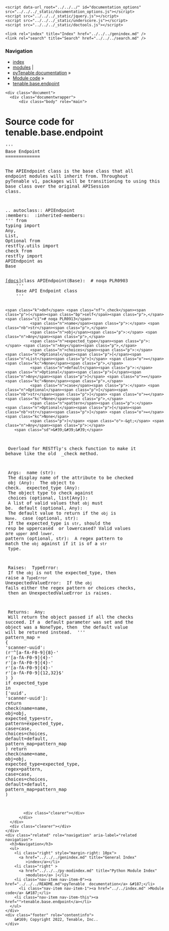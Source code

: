 
<!DOCTYPE html>

<html lang="en">
  <head>
    <meta charset="utf-8" />
    <meta name="viewport" content="width=device-width, initial-scale=1.0" />
    <title>tenable.base.endpoint &#8212; pyTenable  documentation</title>
    <link rel="stylesheet" type="text/css" href="../../../_static/pygments.css" />
    <link rel="stylesheet" type="text/css" href="../../../_static/classic.css" />
    <link rel="stylesheet" type="text/css" href="../../../_static/custom.css" />
    
    <script data-url_root="../../../" id="documentation_options" src="../../../_static/documentation_options.js"></script>
    <script src="../../../_static/jquery.js"></script>
    <script src="../../../_static/underscore.js"></script>
    <script src="../../../_static/doctools.js"></script>
    
    <link rel="index" title="Index" href="../../../genindex.md" />
    <link rel="search" title="Search" href="../../../search.md" /> 
  </head><body>
    <div class="related" role="navigation" aria-label="related navigation">
      <h3>Navigation</h3>
      <ul>
        <li class="right" style="margin-right: 10px">
          <a href="../../../genindex.md" title="General Index"
             accesskey="I">index</a></li>
        <li class="right" >
          <a href="../../../py-modindex.md" title="Python Module Index"
             >modules</a> |</li>
        <li class="nav-item nav-item-0"><a href="../../../README.md">pyTenable  documentation</a> &#187;</li>
          <li class="nav-item nav-item-1"><a href="../../index.md" accesskey="U">Module code</a> &#187;</li>
        <li class="nav-item nav-item-this"><a href="">tenable.base.endpoint</a></li> 
      </ul>
    </div>  

    <div class="document">
      <div class="documentwrapper">
          <div class="body" role="main">
            
  <h1>Source code for tenable.base.endpoint</h1><div class="highlight"><pre>
<span></span><span class="sd">&#39;&#39;&#39;</span>
<span class="sd">Base Endpoint</span>
<span class="sd">=============</span>

<span class="sd">The APIEndpoint class is the base class that all endpoint modules will inherit</span>
<span class="sd">from.  Throughout pyTenable v1, packages will be transitioning to using this</span>
<span class="sd">base class over the original APISession class.</span>

<span class="sd">.. autoclass:: APIEndpoint</span>
<span class="sd">    :members:</span>
<span class="sd">    :inherited-members:</span>
<span class="sd">&#39;&#39;&#39;</span>
<span class="kn">from</span> <span class="nn">typing</span> <span class="kn">import</span> <span class="n">Any</span><span class="p">,</span> <span class="n">List</span><span class="p">,</span> <span class="n">Optional</span>
<span class="kn">from</span> <span class="nn">restfly.utils</span> <span class="kn">import</span> <span class="n">check</span>
<span class="kn">from</span> <span class="nn">restfly</span> <span class="kn">import</span> <span class="n">APIEndpoint</span> <span class="k">as</span> <span class="n">Base</span>


<div class="viewcode-block" id="APIEndpoint"><a class="viewcode-back" href="../../../tenable.base.md#tenable.base.endpoint.APIEndpoint">[docs]</a><span class="k">class</span> <span class="nc">APIEndpoint</span><span class="p">(</span><span class="n">Base</span><span class="p">):</span>  <span class="c1"># noqa PLR0903</span>
    <span class="sd">&#39;&#39;&#39;</span>
<span class="sd">    Base API Endpoint class</span>
<span class="sd">    &#39;&#39;&#39;</span>

    <span class="k">def</span> <span class="nf">_check</span><span class="p">(</span><span class="bp">self</span><span class="p">,</span>  <span class="c1"># noqa PLR0913</span>
               <span class="n">name</span><span class="p">:</span> <span class="nb">str</span><span class="p">,</span>
               <span class="n">obj</span><span class="p">:</span> <span class="n">Any</span><span class="p">,</span>
               <span class="n">expected_type</span><span class="p">:</span> <span class="n">Any</span><span class="p">,</span>
               <span class="n">choices</span><span class="p">:</span> <span class="n">Optional</span><span class="p">[</span><span class="n">List</span><span class="p">]</span> <span class="o">=</span> <span class="kc">None</span><span class="p">,</span>
               <span class="n">default</span><span class="p">:</span> <span class="n">Optional</span><span class="p">[</span><span class="n">Any</span><span class="p">]</span> <span class="o">=</span> <span class="kc">None</span><span class="p">,</span>
               <span class="n">case</span><span class="p">:</span> <span class="n">Optional</span><span class="p">[</span><span class="nb">str</span><span class="p">]</span> <span class="o">=</span> <span class="kc">None</span><span class="p">,</span>
               <span class="n">pattern</span><span class="p">:</span> <span class="n">Optional</span><span class="p">[</span><span class="nb">str</span><span class="p">]</span> <span class="o">=</span> <span class="kc">None</span>
               <span class="p">)</span> <span class="o">-&gt;</span> <span class="n">Any</span><span class="p">:</span>
        <span class="sd">&#39;&#39;&#39;</span>
<span class="sd">        Overload for RESTfly&#39;s check function to make it behave like the old</span>
<span class="sd">        _check method.</span>

<span class="sd">        Args:</span>
<span class="sd">            name (str):</span>
<span class="sd">                The display name of the attribute to be checked</span>
<span class="sd">            obj (Any):</span>
<span class="sd">                The object to check.</span>
<span class="sd">            expected_type (Any):</span>
<span class="sd">                The object type to check against</span>
<span class="sd">            choices (optional, list[Any]):</span>
<span class="sd">                A list of valid values that `obj` must be.</span>
<span class="sd">            default (optional, Any):</span>
<span class="sd">                The default value to return if the `obj` is `None`.</span>
<span class="sd">            case (optional, str):</span>
<span class="sd">                If the expected_type is `str`, should the resp be uppercased</span>
<span class="sd">                or lowercased?  Valid values are `upper` and `lower`.</span>
<span class="sd">            pattern (optional, str):</span>
<span class="sd">                A regex pattern to match the `obj` against if it is of a `str`</span>
<span class="sd">                type.</span>

<span class="sd">        Raises:</span>
<span class="sd">            TypeError:</span>
<span class="sd">                If the `obj` is not the expected_type, then raise a `TypeError`</span>
<span class="sd">            UnexpectedValueError:</span>
<span class="sd">                If the `obj` fails either the regex pattern or choices checks,</span>
<span class="sd">                then an UnexpectedValueError is raises.</span>

<span class="sd">        Returns:</span>
<span class="sd">            Any:</span>
<span class="sd">                Will return the object passed if all the checks succeed.  If a</span>
<span class="sd">                default parameter was set and the object was a NoneType, then</span>
<span class="sd">                the default value will be returned instead.</span>
<span class="sd">        &#39;&#39;&#39;</span>
        <span class="n">pattern_map</span> <span class="o">=</span> <span class="p">{</span>
            <span class="s1">&#39;scanner-uuid&#39;</span><span class="p">:</span> <span class="p">(</span><span class="sa">r</span><span class="s1">&#39;^[a-fA-F0-9]</span><span class="si">{8}</span><span class="s1">-&#39;</span>
                             <span class="sa">r</span><span class="s1">&#39;[a-fA-F0-9]</span><span class="si">{4}</span><span class="s1">-&#39;</span>
                             <span class="sa">r</span><span class="s1">&#39;[a-fA-F0-9]</span><span class="si">{4}</span><span class="s1">-&#39;</span>
                             <span class="sa">r</span><span class="s1">&#39;[a-fA-F0-9]</span><span class="si">{4}</span><span class="s1">-&#39;</span>
                             <span class="sa">r</span><span class="s1">&#39;[a-fA-F0-9]{12,32}$&#39;</span>
                             <span class="p">)</span>
        <span class="p">}</span>
        <span class="k">if</span> <span class="n">expected_type</span> <span class="ow">in</span> <span class="p">[</span><span class="s1">&#39;uuid&#39;</span><span class="p">,</span> <span class="s1">&#39;scanner-uuid&#39;</span><span class="p">]:</span>
            <span class="k">return</span> <span class="n">check</span><span class="p">(</span><span class="n">name</span><span class="o">=</span><span class="n">name</span><span class="p">,</span>
                         <span class="n">obj</span><span class="o">=</span><span class="n">obj</span><span class="p">,</span>
                         <span class="n">expected_type</span><span class="o">=</span><span class="nb">str</span><span class="p">,</span>
                         <span class="n">pattern</span><span class="o">=</span><span class="n">expected_type</span><span class="p">,</span>
                         <span class="n">case</span><span class="o">=</span><span class="n">case</span><span class="p">,</span>
                         <span class="n">choices</span><span class="o">=</span><span class="n">choices</span><span class="p">,</span>
                         <span class="n">default</span><span class="o">=</span><span class="n">default</span><span class="p">,</span>
                         <span class="n">pattern_map</span><span class="o">=</span><span class="n">pattern_map</span>
                         <span class="p">)</span>
        <span class="k">return</span> <span class="n">check</span><span class="p">(</span><span class="n">name</span><span class="o">=</span><span class="n">name</span><span class="p">,</span>
                     <span class="n">obj</span><span class="o">=</span><span class="n">obj</span><span class="p">,</span>
                     <span class="n">expected_type</span><span class="o">=</span><span class="n">expected_type</span><span class="p">,</span>
                     <span class="n">regex</span><span class="o">=</span><span class="n">pattern</span><span class="p">,</span>
                     <span class="n">case</span><span class="o">=</span><span class="n">case</span><span class="p">,</span>
                     <span class="n">choices</span><span class="o">=</span><span class="n">choices</span><span class="p">,</span>
                     <span class="n">default</span><span class="o">=</span><span class="n">default</span><span class="p">,</span>
                     <span class="n">pattern_map</span><span class="o">=</span><span class="n">pattern_map</span>
                     <span class="p">)</span></div>
</pre></div>

            <div class="clearer"></div>
          </div>
      </div>
      <div class="clearer"></div>
    </div>
    <div class="related" role="navigation" aria-label="related navigation">
      <h3>Navigation</h3>
      <ul>
        <li class="right" style="margin-right: 10px">
          <a href="../../../genindex.md" title="General Index"
             >index</a></li>
        <li class="right" >
          <a href="../../../py-modindex.md" title="Python Module Index"
             >modules</a> |</li>
        <li class="nav-item nav-item-0"><a href="../../../README.md">pyTenable  documentation</a> &#187;</li>
          <li class="nav-item nav-item-1"><a href="../../index.md" >Module code</a> &#187;</li>
        <li class="nav-item nav-item-this"><a href="">tenable.base.endpoint</a></li> 
      </ul>
    </div>
    <div class="footer" role="contentinfo">
        &#169; Copyright 2022, Tenable, Inc..
    </div>
  </body>
</html>